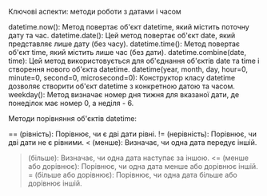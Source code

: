 Ключові аспекти: методи роботи з датами і часом

datetime.now(): Метод повертає об'єкт datetime, який містить поточну дату та час.
datetime.date(): Цей метод повертає об'єкт date, який представляє лише дату (без часу).
datetime.time(): Метод повертає об'єкт time, який містить лише час (без дати).
datetime.combine(date, time): Цей метод використовується для об'єднання об'єктів date та time і створення нового об'єкта datetime.
datetime(year, month, day, hour=0, minute=0, second=0, microsecond=0): Конструктор класу datetime дозволяє створити об'єкт datetime з конкретною датою та часом.
weekday(): Метод визначає номер дня тижня для вказаної дати, де понеділок має номер 0, а неділя - 6.

Методи порівняння об'єктів datetime:

== (рівність): Порівнює, чи є дві дати рівні.
!= (нерівність): Порівнює, чи дві дати не є рівними.
< (менше): Визначає, чи одна дата передує іншій.
> (більше): Визначає, чи одна дата наступає за іншою.
<= (менше або дорівнює): Порівнює, чи одна дата менше або дорівнює іншій.
>= (більше або дорівнює): Порівнює, чи одна дата більше або дорівнює іншій.
